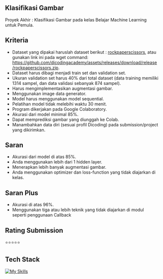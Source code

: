 ## Klasifikasi Gambar
Proyek Akhir : Klasifikasi Gambar pada kelas Belajar Machine Learning untuk Pemula.

## Kriteria
- Dataset yang dipakai haruslah dataset berikut : [rockpaperscissors](https://github.com/dicodingacademy/assets/releases/download/release/rockpaperscissors.zip), atau gunakan link ini pada wget command: https://github.com/dicodingacademy/assets/releases/download/release/rockpaperscissors.zip.
- Dataset harus dibagi menjadi train set dan validation set.
- Ukuran validation set harus 40% dari total dataset (data training memiliki 1314 sampel, dan data validasi sebanyak 874 sampel).
- Harus mengimplementasikan augmentasi gambar.
- Menggunakan image data generator.
- Model harus menggunakan model sequential.
- Pelatihan model tidak melebihi waktu 30 menit.
- Program dikerjakan pada Google Colaboratory.
- Akurasi dari model minimal 85%.
- Dapat memprediksi gambar yang diunggah ke Colab.
- Manambahkan data diri (sesuai profil Dicoding) pada submission/project yang dikirimkan.

## Saran
- Akurasi dari model di atas 85%.
- Anda menggunakan lebih dari 1 hidden layer.
- Menerapkan lebih banyak augmentasi gambar.
- Anda menggunakan optimizer dan loss-function yang tidak diajarkan di kelas.

## Saran Plus
- Akurasi di atas 96%.
- Menggunakan tiga atau lebih teknik yang tidak diajarkan di modul seperti penggunaan Callback

## Rating Submission
⭐⭐⭐⭐⭐

## Tech Stack
[![My Skills](https://skillicons.dev/icons?i=python)](https://github.com/takasicode/technical-test)
